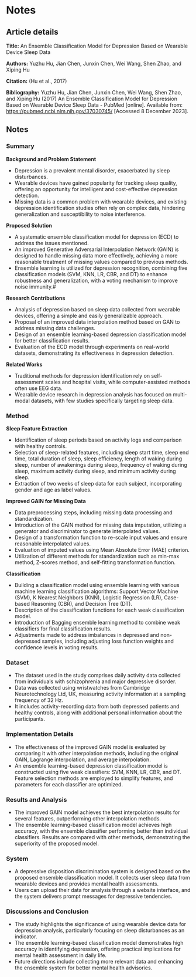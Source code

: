 # Notes
## Article details
**Title:** An Ensemble Classification Model for Depression Based on Wearable Device Sleep Data

**Authors:** Yuzhu Hu, Jian Chen, Junxin Chen, Wei Wang, Shen Zhao, and Xiping Hu

**Citation:** (Hu et al., 2017)

**Bibliography:** Yuzhu Hu, Jian Chen, Junxin Chen, Wei Wang, Shen Zhao, and Xiping Hu (2017) An Ensemble Classification Model for Depression Based on Wearable Device Sleep Data - PubMed [online]. Available from: https://pubmed.ncbi.nlm.nih.gov/37030745/ [Accessed 8 December 2023].

## Notes
### Summary

**Background and Problem Statement**
- Depression is a prevalent mental disorder, exacerbated by sleep disturbances.
- Wearable devices have gained popularity for tracking sleep quality, offering an opportunity for intelligent and cost-effective depression detection.
- Missing data is a common problem with wearable devices, and existing depression identification studies often rely on complex data, hindering generalization and susceptibility to noise interference.

**Proposed Solution**
- A systematic ensemble classification model for depression (ECD) to address the issues mentioned.
- An improved Generative Adversarial Interpolation Network (GAIN) is designed to handle missing data more effectively, achieving a more reasonable treatment of missing values compared to previous methods.
- Ensemble learning is utilized for depression recognition, combining five classification models (SVM, KNN, LR, CBR, and DT) to enhance robustness and generalization, with a voting mechanism to improve noise immunity.#

**Research Contributions**
- Analysis of depression based on sleep data collected from wearable devices, offering a simple and easily generalizable approach.
- Proposal of an improved data interpolation method based on GAN to address missing data challenges.
- Design of an ensemble learning-based depression classification model for better classification results.
- Evaluation of the ECD model through experiments on real-world datasets, demonstrating its effectiveness in depression detection.

**Related Works**

- Traditional methods for depression identification rely on self-assessment scales and hospital visits, while computer-assisted methods often use EEG data.
- Wearable device research in depression analysis has focused on multi-modal datasets, with few studies specifically targeting sleep data.


### Method
**Sleep Feature Extraction**

- Identification of sleep periods based on activity logs and comparison with healthy controls.
- Selection of sleep-related features, including sleep start time, sleep end time, total duration of sleep, sleep efficiency, length of waking during sleep, number of awakenings during sleep, frequency of waking during sleep, maximum activity during sleep, and minimum activity during sleep.
- Extraction of two weeks of sleep data for each subject, incorporating gender and age as label values.

**Improved GAIN for Missing Data**

- Data preprocessing steps, including missing data processing and standardization.
- Introduction of the GAIN method for missing data imputation, utilizing a generator and discriminator to generate interpolated values.
- Design of a transformation function to re-scale input values and ensure reasonable interpolated values.
- Evaluation of imputed values using Mean Absolute Error (MAE) criterion.
- Utilization of different methods for standardization such as min-max method, Z-scores method, and self-fitting transformation function.

**Classification**

- Building a classification model using ensemble learning with various machine learning classification algorithms: Support Vector Machine (SVM), K Nearest Neighbors (KNN), Logistic Regression (LR), Case-based Reasoning (CBR), and Decision Tree (DT).
- Description of the classification functions for each weak classification model.
- Introduction of Bagging ensemble learning method to combine weak classifiers for final classification results.
- Adjustments made to address imbalances in depressed and non-depressed samples, including adjusting loss function weights and confidence levels in voting results.

### Dataset 
- The dataset used in the study comprises daily activity data collected from individuals with schizophrenia and major depressive disorder.
- Data was collected using wristwatches from Cambridge Neurotechnology Ltd, UK, measuring activity information at a sampling frequency of 32 Hz.
- It includes activity-recording data from both depressed patients and healthy controls, along with additional personal information about the participants.

### Implementation Details
- The effectiveness of the improved GAIN model is evaluated by comparing it with other interpolation methods, including the original GAIN, Lagrange interpolation, and average interpolation.
- An ensemble learning-based depression classification model is constructed using five weak classifiers: SVM, KNN, LR, CBR, and DT. Feature selection methods are employed to simplify features, and parameters for each classifier are optimized.

### Results and Analysis
- The improved GAIN model achieves the best interpolation results for several features, outperforming other interpolation methods.
- The ensemble learning-based classification model achieves high accuracy, with the ensemble classifier performing better than individual classifiers. Results are compared with other methods, demonstrating the superiority of the proposed model.

### System
- A depressive disposition discrimination system is designed based on the proposed ensemble classification model. It collects user sleep data from wearable devices and provides mental health assessments.
- Users can upload their data for analysis through a website interface, and the system delivers prompt messages for depressive tendencies.

### Discussions and Conclusion
- The study highlights the significance of using wearable device data for depression analysis, particularly focusing on sleep disturbances as an indicator.
- The ensemble learning-based classification model demonstrates high accuracy in identifying depression, offering practical implications for mental health assessment in daily life.
- Future directions include collecting more relevant data and enhancing the ensemble system for better mental health advisories.